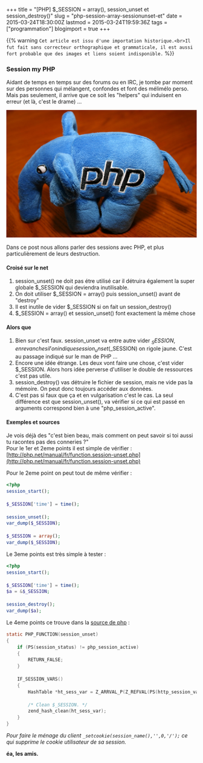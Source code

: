 +++
title = "[PHP] $_SESSION = array(), session_unset et session_destroy()"
slug = "php-session-array-sessionunset-et"
date = 2015-03-24T18:30:00Z
lastmod = 2015-03-24T19:59:36Z
tags = ["programmation"]
blogimport = true
+++

{{% warning `Cet article est issu d'une importation historique.<br>Il fut fait sans correcteur orthographique et grammaticale, il est aussi fort probable que des images et liens soient indisponible.` %}}

### Session my PHP

Aidant de temps en temps sur des forums ou en IRC, je tombe par moment sur des personnes qui mélangent, confondes et font des mélimélo perso. Mais pas seulement, il arrive que ce soit les "helpers" qui induisent en erreur (et là, c'est le drame) ...

![Image de presentation](/images/php.jpg "")

Dans ce post nous allons parler des sessions avec PHP, et plus particulièrement de leurs destruction.

#### Croisé sur le net
1. session_unset() ne doit pas étre utilisé car il détruira également la super globale $_SESSION qui deviendra inutilisable.
2. On doit utiliser $_SESSION = array() puis session_unset() avant de "destroy"
3. Il est inutile de vider $_SESSION si on fait un session_destroy()
4. $_SESSION = array() et session_unset() font exactement la même chose

 #### Alors que
1. Bien sur c'est faux. session_unset va entre autre vider $_SESSION, en revanche si l'on indique session_unset($_SESSION) on rigole jaune. C'est au passage indiqué sur le man de PHP ...
2. Encore une idée étrange. Les deux vont faire une chose, c'est vider $_SESSION. Alors hors idée perverse d'utiliser le double de ressources c'est pas utile.
3. session_destroy() vas détruire le fichier de session, mais ne vide pas la mémoire. On peut donc toujours accéder aux données.
4. C'est pas si faux que ça et en vulgarisation c'est le cas. La seul différence est que session_unset(), va vérifier si ce qui est passé en arguments correspond bien à une "php_session_active".

 #### Exemples et sources
Je vois déjà des "c'est bien beau, mais comment on peut savoir si toi aussi tu racontes pas des conneries ?"   
Pour le 1er et 2eme points il est simple de vérifier : [http://php.net/manual/fr/function.session-unset.php](http://php.net/manual/fr/function.session-unset.php)

Pour le 2eme point on peut tout de même vérifier :
```php
<?php
session_start();

$_SESSION['time'] = time();

session_unset();
var_dump($_SESSION);

$_SESSION = array();
var_dump($_SESSION);
```

Le 3eme points est très simple à tester :
```php
<?php
session_start();

$_SESSION['time'] = time();
$a = &$_SESSION;

session_destroy();
var_dump($a);
```

Le 4eme points ce trouve dans la [source de php](https://github.com/php/php-src/blob/663074b6b1fa4534fbbb65462aeef40f2c983ad5/ext/session/session.c#L2267) :
```c
static PHP_FUNCTION(session_unset)
{
    if (PS(session_status) != php_session_active)
    {
        RETURN_FALSE;
    }

    IF_SESSION_VARS() 
    {
        HashTable *ht_sess_var = Z_ARRVAL_P(Z_REFVAL(PS(http_session_vars)));

        /* Clean $_SESSION. */
        zend_hash_clean(ht_sess_var);
    }
}
```

_Pour faire le ménage du client `_setcookie(session_name(),'',0,'/');` ce qui supprime le cookie utilisateur de sa session._

**éa, les amis.**
